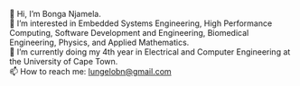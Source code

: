👋 Hi, I’m Bonga Njamela.<br>
👀 I’m interested in Embedded Systems Engineering, High Performance Computing, Software Development and Engineering, Biomedical Engineering, Physics, and Applied Mathematics. <br>
🌱 I’m currently doing my 4th year in Electrical and Computer Engineering at the University of Cape Town.<br>
📫 How to reach me: lungelobn@gmail.com<br>
